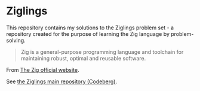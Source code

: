 # Ziglings

This repository contains my solutions to the Ziglings problem set - a
repository created for the purpose of learning the Zig language by
problem-solving.

> Zig is a general-purpose programming language and toolchain for maintaining
> robust, optimal and reusable software.

From [The Zig official website](https://ziglang.org/).

See [the Ziglings main repository (Codeberg)](https://codeberg.org/ziglings/exercises).
